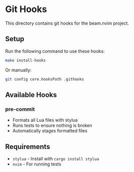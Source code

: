 # Git Hooks

This directory contains git hooks for the beam.nvim project.

## Setup

Run the following command to use these hooks:

```bash
make install-hooks
```

Or manually:

```bash
git config core.hooksPath .githooks
```

## Available Hooks

### pre-commit
- Formats all Lua files with stylua
- Runs tests to ensure nothing is broken
- Automatically stages formatted files

## Requirements

- `stylua` - Install with `cargo install stylua`
- `nvim` - For running tests
